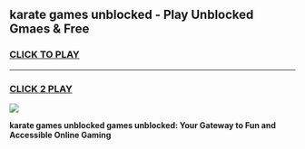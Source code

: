 
## karate games unblocked - Play Unblocked Gmaes & Free
<h3>
<a href="https://news.freeplayer.one?title=karate_games_unblocked&ref=23F">CLICK TO PLAY</a></h3>
<hr>

<h3>
<a href="https://news.freeplayer.one?title=karate_games_unblocked&ref=23F">CLICK 2 PLAY</a>
  
</h3>

<a href="https://news.freeplayer.one?title=karate_games_unblocked&ref=23F/"><img src="https://clearcache.store/games.png"></a>


**karate games unblocked games unblocked: Your Gateway to Fun and Accessible Online Gaming**
